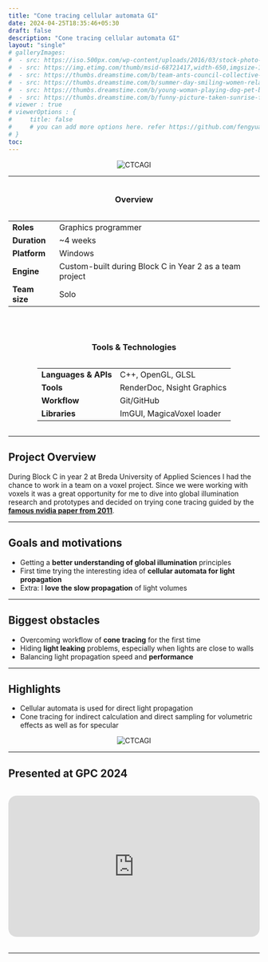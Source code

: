 ```yaml
---
title: "Cone tracing cellular automata GI"
date: 2024-04-25T18:35:46+05:30
draft: false
description: "Cone tracing cellular automata GI"
layout: "single"
# galleryImages:
#  - src: https://iso.500px.com/wp-content/uploads/2016/03/stock-photo-142984111-1500x1000.jpg
#  - src: https://img.etimg.com/thumb/msid-68721417,width-650,imgsize-1016106,,resizemode-4,quality-100/nature1_gettyimages.jpg
#  - src: https://thumbs.dreamstime.com/b/team-ants-council-collective-decision-work-17037482.jpg
#  - src: https://thumbs.dreamstime.com/b/summer-day-smiling-women-relax-wearing-red-dress-fashion-standing-wooden-bridge-over-sea-blue-sky-background-summer-107411998.jpg
#  - src: https://thumbs.dreamstime.com/b/young-woman-playing-dog-pet-beach-sunrise-sunset-girl-dog-having-fun-seasid-seaside-cute-neglected-stay-66480218.jpg
#  - src: https://thumbs.dreamstime.com/b/funny-picture-taken-sunrise-frozen-lake-perspective-rider-retro-bicycle-sunrise-personal-211066044.jpg 
# viewer : true
# viewerOptions : {
#     title: false
#     # you can add more options here. refer https://github.com/fengyuanchen/viewerjs?tab=readme-ov-file#options
# }
toc: 
---
```



<center>

![CTCAGI](/images/projects/ctcagi/ctcagi.png)

</center>

---
<div style="display: flex; flex-wrap: wrap; gap: 2rem; justify-content: center; align-items: flex-start;">

  <div style="flex: 1 1 300px; min-width: 280px; text-align: center;">
    <h3>Overview</h3>
    <div style="display: inline-block; text-align: left;">
      <table>
        <tr>
          <td><strong>Roles</strong></td>
          <td>
            Graphics programmer<br>
          </td>
        </tr>
        <tr><td><strong>Duration</strong></td><td>~4 weeks</td></tr>
        <tr><td><strong>Platform</strong></td><td>Windows</td></tr>
        <tr><td><strong>Engine</strong></td><td>Custom-built during Block C in Year 2 as a team project</td></tr>
        <tr><td><strong>Team size</strong></td><td>Solo</td></tr>
      </table>
    </div>
  </div>

  <div style="flex: 1 1 300px; min-width: 280px; text-align: center;">
    <h3>Tools & Technologies</h3>
    <div style="display: inline-block; text-align: left;">
      <table>
        <tr><td><strong>Languages & APIs</strong></td><td>C++, OpenGL, GLSL</td></tr>
        <tr><td><strong>Tools</strong></td><td>RenderDoc, Nsight Graphics</td></tr>
        <tr><td><strong>Workflow</strong></td><td>Git/GitHub</td></tr>
        <tr><td><strong>Libraries</strong></td><td>ImGUI, MagicaVoxel loader</td></tr>
      </table>
    </div>
  </div>

</div>


---

## Project Overview

During Block C in year 2 at Breda University of Applied Sciences I had the chance to work in a team on a voxel project. Since we were working with voxels it was a great opportunity for me to dive into global illumination research and prototypes and decided on trying cone tracing guided by the <a href="https://research.nvidia.com/sites/default/files/publications/GIVoxels-pg2011-authors.pdf">**famous nvidia paper from 2011**</a>.

---

## Goals and motivations

- Getting a **better understanding of global illumination** principles
- First time trying the interesting idea of **cellular automata for light propagation**
- Extra: I **love the slow propagation** of light volumes

---

## Biggest obstacles

- Overcoming workflow of **cone tracing** for the first time
- Hiding **light leaking** problems, especially when lights are close to walls
- Balancing light propagation speed and **performance**

---

## Highlights

- Cellular automata is used for direct light propagation
- Cone tracing for indirect calculation and direct sampling for volumetric effects as well as for specular

<center>

![CTCAGI](/images/projects/ctcagi/p.png)

</center>

---


## Presented at GPC 2024

<div style="position: relative; padding-top: 56.25%; /* 16:9 ratio */ height: 0; overflow: hidden; border-radius: 1rem; margin: 2rem auto;">
  <iframe
    src="https://www.youtube.com/embed/MONs5wMy6Rw?start=1213"
    frameborder="0"
    allow="accelerometer; autoplay; clipboard-write; encrypted-media; gyroscope; picture-in-picture"
    allowfullscreen
    style="position: absolute; top: 0; left: 0; width: 100%; height: 100%; border-radius: 1rem;">
  </iframe>
</div>

---
